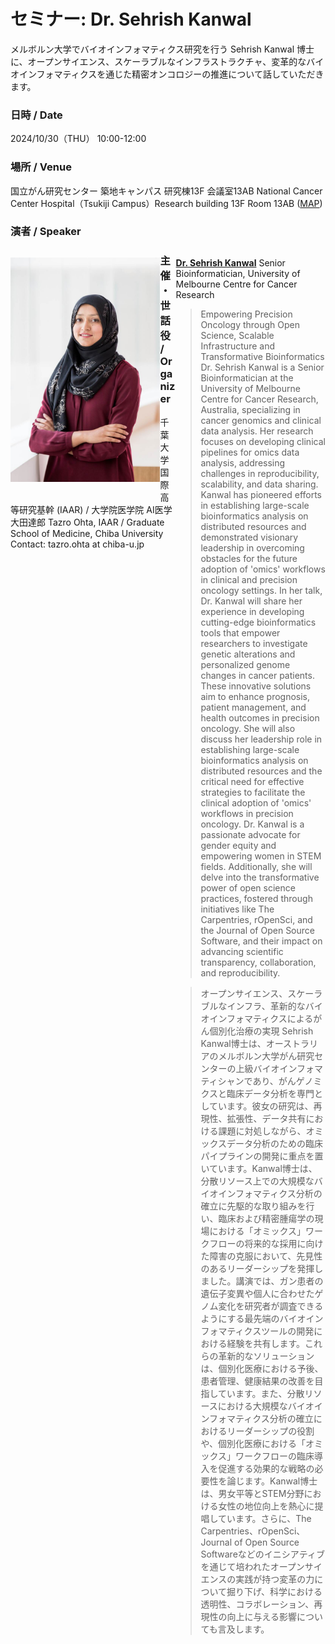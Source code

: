 <style>
.column-left{
  float: left;
  width: 47.5%;
  text-align: left;
}
.column-right{
  float: right;
  width: 47.5%;
  text-align: left;
}
.column-one{
  float: left;
  width: 100%;
  text-align: left;
}
</style>

# セミナー: Dr. Sehrish Kanwal

メルボルン大学でバイオインフォマティクス研究を行う Sehrish Kanwal 博士に、オープンサイエンス、スケーラブルなインフラストラクチャ、変革的なバイオインフォマティクスを通じた精密オンコロジーの推進について話していただきます。

### 日時 / Date

2024/10/30（THU） 10:00-12:00

### 場所 / Venue

国立がん研究センター 築地キャンパス 研究棟13F 会議室13AB
National Cancer Center Hospital（Tsukiji Campus）Research building 13F Room 13AB
([MAP](https://www.ncc.go.jp/jp/about/access/tsukiji.html))

### 演者 / Speaker

<div class="column-left">

![](./images/sehrish.small.jpg)

</div>
<div class="column-right">

**[Dr. Sehrish Kanwal](https://findanexpert.unimelb.edu.au/profile/685501-sehrish-kanwal)**
Senior Bioinformatician, University of Melbourne Centre for Cancer Research

> Empowering Precision Oncology through Open Science, Scalable Infrastructure and Transformative Bioinformatics
> Dr. Sehrish Kanwal is a Senior Bioinformatician at the University of Melbourne Centre for Cancer Research, Australia, specializing in cancer genomics and clinical data analysis. Her research focuses on developing clinical pipelines for omics data analysis, addressing challenges in reproducibility, scalability, and data sharing. Kanwal has pioneered efforts in establishing large-scale bioinformatics analysis on distributed resources and demonstrated visionary leadership in overcoming obstacles for the future adoption of 'omics' workflows in clinical and precision oncology settings. In her talk, Dr. Kanwal will share her experience in developing cutting-edge bioinformatics tools that empower researchers to investigate genetic alterations and personalized genome changes in cancer patients. These innovative solutions aim to enhance prognosis, patient management, and health outcomes in precision oncology. She will also discuss her leadership role in establishing large-scale bioinformatics analysis on distributed resources and the critical need for effective strategies to facilitate the clinical adoption of 'omics' workflows in precision oncology. Dr. Kanwal is a passionate advocate for gender equity and empowering women in STEM fields. Additionally, she will delve into the transformative power of open science practices, fostered through initiatives like The Carpentries, rOpenSci, and the Journal of Open Source Software, and their impact on advancing scientific transparency, collaboration, and reproducibility.

> オープンサイエンス、スケーラブルなインフラ、革新的なバイオインフォマティクスによるがん個別化治療の実現
> Sehrish Kanwal博士は、オーストラリアのメルボルン大学がん研究センターの上級バイオインフォマティシャンであり、がんゲノミクスと臨床データ分析を専門としています。彼女の研究は、再現性、拡張性、データ共有における課題に対処しながら、オミックスデータ分析のための臨床パイプラインの開発に重点を置いています。Kanwal博士は、分散リソース上での大規模なバイオインフォマティクス分析の確立に先駆的な取り組みを行い、臨床および精密腫瘍学の現場における「オミックス」ワークフローの将来的な採用に向けた障害の克服において、先見性のあるリーダーシップを発揮しました。講演では、ガン患者の遺伝子変異や個人に合わせたゲノム変化を研究者が調査できるようにする最先端のバイオインフォマティクスツールの開発における経験を共有します。これらの革新的なソリューションは、個別化医療における予後、患者管理、健康結果の改善を目指しています。また、分散リソースにおける大規模なバイオインフォマティクス分析の確立におけるリーダーシップの役割や、個別化医療における「オミックス」ワークフローの臨床導入を促進する効果的な戦略の必要性を論じます。Kanwal博士は、男女平等とSTEM分野における女性の地位向上を熱心に提唱しています。さらに、The Carpentries、rOpenSci、Journal of Open Source Softwareなどのイニシアティブを通じて培われたオープンサイエンスの実践が持つ変革の力について掘り下げ、科学における透明性、コラボレーション、再現性の向上に与える影響についても言及します。

</div>

### 主催・世話役 / Organizer

千葉大学 国際高等研究基幹 (IAAR) / 大学院医学院 AI医学 大田達郎
Tazro Ohta, IAAR / Graduate School of Medicine, Chiba University
Contact: tazro.ohta at chiba-u.jp

<script>
document.addEventListener("DOMContentLoaded", function() {
    var elementToRemove = document.querySelector('h1 a[href="https://pitagora-network.org/events/"]');
    if (elementToRemove) {
        var parent = elementToRemove.closest('h1'); // Find the closest <h1> ancestor
        if (parent) {
            parent.remove(); // Remove the <h1> element
        }
    }
});
</script>
